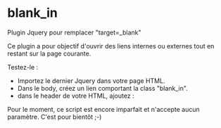 # blank_in
Plugin Jquery pour remplacer "target=_blank"

Ce plugin a pour objectif d'ouvrir des liens internes ou externes tout en restant sur la page courante.

Testez-le :
- Importez le dernier Jquery dans votre page HTML.
- Dans le body, créez un lien comportant la class "blank_in".
- dans le header de votre HTML, ajoutez :
<script>
jQuery( document ).ready(function() {
    jQuery('a.blank_in').blank_in();
});
</script>

Pour le moment, ce script est encore imparfait et n'accepte aucun paramètre.
C'est pour bientôt ;-)
